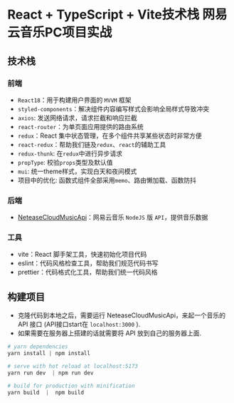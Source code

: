 # React + TypeScript + Vite技术栈 网易云音乐PC项目实战

## 技术栈

### 前端

- `React18`：用于构建用户界面的 `MVVM` 框架
- `styled-components`：解决组件内容编写样式会影响全局样式导致冲突
- `axios`: 发送网络请求，请求拦截和响应拦截
- `react-router`：为单页面应用提供的路由系统
- `redux`：React 集中状态管理，在多个组件共享某些状态时非常方便
- `react-redux`：帮助我们链及`redux`、`react`的辅助工具
- `redux-thunk`: 在`redux`中进行异步请求
- `propType`: 校验`props`类型及默认值
- `mui`: 统一theme样式，实现白天和夜间模式
- 项目中的优化: 函数式组件全部采用`memo`、路由懒加载、函数防抖

### 后端

- [NeteaseCloudMusicApi](https://binaryify.github.io/NeteaseCloudMusicApi/#/)：网易云音乐 `NodeJS` 版 `API`，提供音乐数据

### 工具

- vite：React 脚手架工具，快速初始化项目代码
- eslint：代码风格检查工具，帮助我们规范代码书写
- prettier：代码格式化工具，帮助我们统一代码风格

## 构建项目

- 克隆代码到本地之后，需要运行 NeteaseCloudMusicApi，来起一个音乐的 API 接口 (API接口start在 `localhost:3000` ).
- 如果需要在服务器上搭建的话就需要将 API 放到自己的服务器上面.

```powershell
# yarn dependencies
yarn install | npm install

# serve with hot reload at localhost:5173
yarn run dev  | npm run dev

# build for production with minification
yarn build  |  npm build
```
